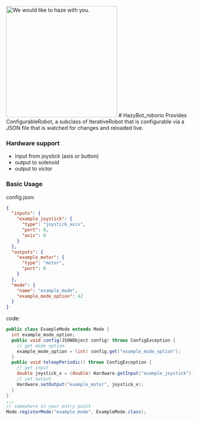 <img src="http://www.robosquad.org/files/9113/5405/6341/lasa_hires.png" width="300" title="We would like to haze with you." />
# HazyBot_roborio
Provides ConfigurableRobot, a subclass of IterativeRobot that is configurable via a JSON file that is watched for changes and reloaded live.

### Hardware support
* input from joystick (axis or button)
* output to solenoid
* output to victor

### Basic Usage
config.json:
```json
{
  "inputs": {
    "example_joystick": {
      "type": "joystick_axis",
      "port": 0,
      "axis": 0
    }
  },
  "outputs": {
    "example_motor": {
      "type": "motor",
      "port": 0
    }
  },
  "mode": {
    "name": "example_mode",
    "example_mode_option": 42
  }
}
```
code:
```java
public class ExampleMode extends Mode {
  int example_mode_option;
  public void config(JSONObject config) throws ConfigException {
    // get mode option
    example_mode_option = (int) config.get("example_mode_option");
  }
  public void teleopPeriodic() throws ConfigException {
    // get input
    double joystick_x = (double) Hardware.getInput("example_joystick");
    // set output
    Hardware.setOutput("example_motor", joystick_x);
  }
}
...
// somewhere in your entry point
Mode.registerMode("example_mode", ExampleMode.class);
```
